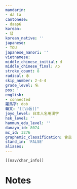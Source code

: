 ```yaml
---
mandarin:
- dá tà
cantonese:
- daap6
korean:
- 답
korean_native: ''
japanese:
- TOU
japanese_nanori: ''
vietnamese:
middle_chinese_initial: d
middle_chinese_final: ʌp
stroke_count: 8
radical: 水
skip_number: 2-4-4
grade_level: 名
pos: ''
english:
- connected
羅馬字: dob
韓文: "[[\b돕]]"
joyo_level: 日本人名用漢字
hsk_level: ''
hanmun_edu_level: ''
danayo_id: 8074
mc_id: 3276
graphemic_classification: 會意
stand_in: 'FALSE'
aliases:
---
```

```meta-bind-embed
[[nav/char_info]]
```

# Notes
